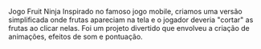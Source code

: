 

Jogo Fruit Ninja Inspirado no famoso jogo mobile, criamos uma versão simplificada onde frutas apareciam na tela e o jogador deveria "cortar" as frutas ao clicar nelas. Foi um projeto divertido que envolveu a criação de animações, efeitos de som e pontuação.
